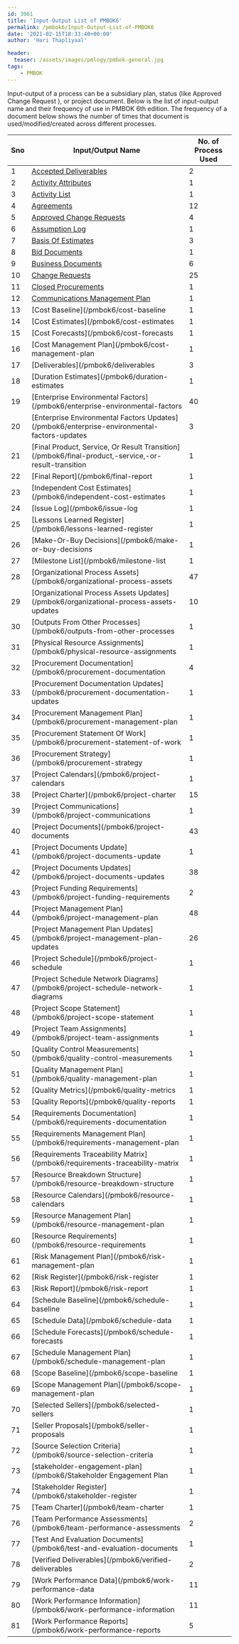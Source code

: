 ```yaml
---
id: 3061   
title: 'Input-Output List of PMBOK6'
permalink: /pmbok6/Input-Output-List-of-PMBOK6
date: '2021-02-15T18:33:40+00:00'
author: 'Hari Thapliyaal'

header:
  teaser: /assets/images/pmlogy/pmbok-general.jpg
tags:
    - PMBOK
---
```


Input-output of a process can be a subsidiary plan, status (like Approved Change Request ), or project document. Below is the list of input-output name and their frequency of use in PMBOK 6th edition. The frequency of a document below shows the number of times that document is used/modified/created across different processes.

| Sno | Input/Output Name | No. of Process Used |
|---|---|---|
| 1 | [Accepted Deliverables](/pmbok6/accepted-deliverables) | 2 |
| 2 | [Activity Attributes](/pmbok6/activity-attributes) | 1 |
| 3 | [Activity List](/pmbok6/activity-list) | 1 |
| 4 | [Agreements](/pmbok6/agreements) | 12 |
| 5 | [Approved Change Requests](/pmbok6/approved-change-requests) | 4 |
| 6 | [Assumption Log](/pmbok6/assumption-log) | 1 |
| 7 | [Basis Of Estimates](/pmbok6/basis-of-estimates) | 3 |
| 8 | [Bid Documents](/pmbok6/bid-documents) | 1 |
| 9 | [Business Documents](/pmbok6/business-documents) | 6 |
| 10 | [Change Requests](/pmbok6/change-requests) | 25 |
| 11 | [Closed Procurements](/pmbok6/closed-procurements) | 1 |
| 12 | [Communications Management Plan](/pmbok6/communications-management-plan) | 1 |
| 13 | [Cost Baseline](/pmbok6/cost-baseline|1|
| 14 | [Cost Estimates](/pmbok6/cost-estimates|1|
| 15 | [Cost Forecasts](/pmbok6/cost-forecasts|1|
| 16 | [Cost Management Plan](/pmbok6/cost-management-plan|1|
| 17 | [Deliverables](/pmbok6/deliverables|3|
| 18 | [Duration Estimates](/pmbok6/duration-estimates|1|
| 19 | [Enterprise Environmental Factors](/pmbok6/enterprise-environmental-factors|40|
| 20 | [Enterprise Environmental Factors Updates](/pmbok6/enterprise-environmental-factors-updates|3|
| 21 | [Final Product, Service, Or Result Transition](/pmbok6/final-product,-service,-or-result-transition|1|
| 22 | [Final Report](/pmbok6/final-report|1|
| 23 | [Independent Cost Estimates](/pmbok6/independent-cost-estimates|1|
| 24 | [Issue Log](/pmbok6/issue-log|1|
| 25 | [Lessons Learned Register](/pmbok6/lessons-learned-register|1|
| 26 | [Make-Or-Buy Decisions](/pmbok6/make-or-buy-decisions|1|
| 27 | [Milestone List](/pmbok6/milestone-list|1|
| 28 | [Organizational Process Assets](/pmbok6/organizational-process-assets|47|
| 29 | [Organizational Process Assets Updates](/pmbok6/organizational-process-assets-updates|10|
| 30 | [Outputs From Other Processes](/pmbok6/outputs-from-other-processes|1|
| 31 | [Physical Resource Assignments](/pmbok6/physical-resource-assignments|1|
| 32 | [Procurement Documentation](/pmbok6/procurement-documentation|4|
| 33 | [Procurement Documentation Updates](/pmbok6/procurement-documentation-updates|1|
| 34 | [Procurement Management Plan](/pmbok6/procurement-management-plan|1|
| 35 | [Procurement Statement Of Work](/pmbok6/procurement-statement-of-work|1|
| 36 | [Procurement Strategy](/pmbok6/procurement-strategy|1|
| 37 | [Project Calendars](/pmbok6/project-calendars|1|
| 38 | [Project Charter](/pmbok6/project-charter|15|
| 39 | [Project Communications](/pmbok6/project-communications|1|
| 40 | [Project Documents](/pmbok6/project-documents|43|
| 41 | [Project Documents Update](/pmbok6/project-documents-update|1|
| 42 | [Project Documents Updates](/pmbok6/project-documents-updates|38|
| 43 | [Project Funding Requirements](/pmbok6/project-funding-requirements|2|
| 44 | [Project Management Plan](/pmbok6/project-management-plan|48|
| 45 | [Project Management Plan Updates](/pmbok6/project-management-plan-updates|26|
| 46 | [Project Schedule](/pmbok6/project-schedule|1|
| 47 | [Project Schedule Network Diagrams](/pmbok6/project-schedule-network-diagrams|1|
| 48 | [Project Scope Statement](/pmbok6/project-scope-statement|1|
| 49 | [Project Team Assignments](/pmbok6/project-team-assignments|1|
| 50 | [Quality Control Measurements](/pmbok6/quality-control-measurements|1|
| 51 | [Quality Management Plan](/pmbok6/quality-management-plan|1|
| 52 | [Quality Metrics](/pmbok6/quality-metrics|1|
| 53 | [Quality Reports](/pmbok6/quality-reports|1|
| 54 | [Requirements Documentation](/pmbok6/requirements-documentation|1|
| 55 | [Requirements Management Plan](/pmbok6/requirements-management-plan|1|
| 56 | [Requirements Traceability Matrix](/pmbok6/requirements-traceability-matrix|1|
| 57 | [Resource Breakdown Structure](/pmbok6/resource-breakdown-structure|1|
| 58 | [Resource Calendars](/pmbok6/resource-calendars|1|
| 59 | [Resource Management Plan](/pmbok6/resource-management-plan|1|
| 60 | [Resource Requirements](/pmbok6/resource-requirements|1|
| 61 | [Risk Management Plan](/pmbok6/risk-management-plan|1|
| 62 | [Risk Register](/pmbok6/risk-register|1|
| 63 | [Risk Report](/pmbok6/risk-report|1|
| 64 | [Schedule Baseline](/pmbok6/schedule-baseline|1|
| 65 | [Schedule Data](/pmbok6/schedule-data|1|
| 66 | [Schedule Forecasts](/pmbok6/schedule-forecasts|1|
| 67 | [Schedule Management Plan](/pmbok6/schedule-management-plan|1|
| 68 | [Scope Baseline](/pmbok6/scope-baseline|1|
| 69 | [Scope Management Plan](/pmbok6/scope-management-plan|1|
| 70 | [Selected Sellers](/pmbok6/selected-sellers|1|
| 71 | [Seller Proposals](/pmbok6/seller-proposals|1|
| 72 | [Source Selection Criteria](/pmbok6/source-selection-criteria|1|
| 73 | [stakeholder-engagement-plan](/pmbok6/Stakeholder Engagement Plan|1|
| 74 | [Stakeholder Register](/pmbok6/stakeholder-register|1|
| 75 | [Team Charter](/pmbok6/team-charter|1|
| 76 | [Team Performance Assessments](/pmbok6/team-performance-assessments|2|
| 77 | [Test And Evaluation Documents](/pmbok6/test-and-evaluation-documents|1|
| 78 | [Verified Deliverables](/pmbok6/verified-deliverables|2|
| 79 | [Work Performance Data](/pmbok6/work-performance-data|11|
| 80 | [Work Performance Information](/pmbok6/work-performance-information|11|
| 81 | [Work Performance Reports](/pmbok6/work-performance-reports|5|


